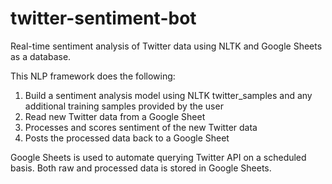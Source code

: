 # twitter-sentiment-bot
Real-time sentiment analysis of Twitter data using NLTK and Google Sheets as a database.

This NLP framework does the following:
1. Build a sentiment analysis model using NLTK twitter_samples and any additional training samples provided by the user
2. Read new Twitter data from a Google Sheet
3. Processes and scores sentiment of the new Twitter data
4. Posts the processed data back to a Google Sheet

Google Sheets is used to automate querying Twitter API on a scheduled basis. Both raw and processed data is stored in Google Sheets.
